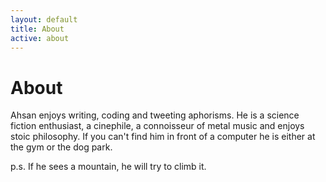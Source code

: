 ```yaml
---
layout: default
title: About
active: about
---
```


<p><h1>About</h1></p>

Ahsan enjoys writing, coding and tweeting aphorisms.
He is a science fiction enthusiast, a cinephile, a connoisseur
of metal music and enjoys stoic philosophy. If you can't find him
in front of a computer he is either at the gym or the dog park. 

p.s. 
If he sees a mountain, he will try to climb it.
